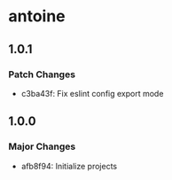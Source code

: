 # antoine

## 1.0.1

### Patch Changes

- c3ba43f: Fix eslint config export mode

## 1.0.0

### Major Changes

- afb8f94: Initialize projects
